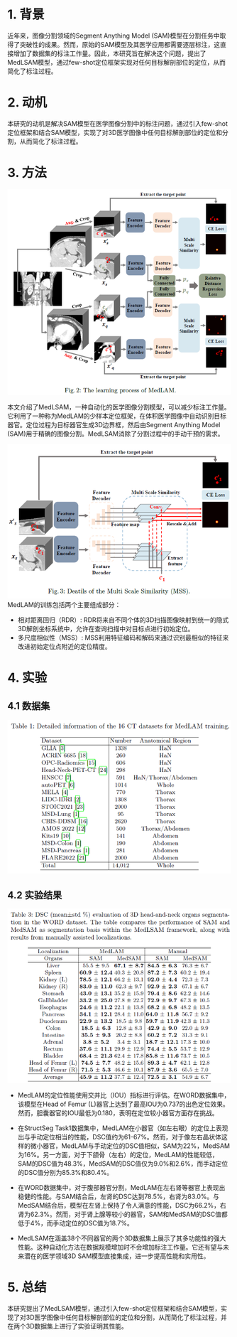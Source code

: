 # 1. 背景
近年来，图像分割领域的Segment Anything Model (SAM)模型在分割任务中取得了突破性的成果。然而，原始的SAM模型及其医学应用都需要逐层标注，这直接增加了数据集的标注工作量。因此，本研究旨在解决这个问题，提出了MedLSAM模型，通过few-shot定位框架实现对任何目标解剖部位的定位，从而简化了标注过程。
# 2. 动机
本研究的动机是解决SAM模型在医学图像分割中的标注问题，通过引入few-shot定位框架和结合SAM模型，实现了对3D医学图像中任何目标解剖部位的定位和分割，从而简化了标注过程。
# 3. 方法
![image](images/method.png)

本文介绍了MedLSAM，一种自动化的医学图像分割模型，可以减少标注工作量。它利用了一种称为MedLAM的少样本定位框架，在体积医学图像中自动识别目标器官。定位过程为目标器官生成3D边界框，然后由Segment Anything Model (SAM)用于精确的图像分割。MedLSAM消除了分割过程中的手动干预的需求。

![image](images/mss.png)
MedLAM的训练包括两个主要组成部分：
- 相对距离回归（RDR）: RDR将来自不同个体的3D扫描图像映射到统一的隐式3D解剖坐标系统中，允许在查询扫描中对目标点进行初始定位。
- 多尺度相似性（MSS）: MSS利用特征编码和解码来通过识别最相似的特征来改进初始定位点附近的定位精度。
# 4. 实验
## 4.1 数据集
![image](images/dataset.png)
## 4.2 实验结果
![image](images/medslam.png)

- MedLAM的定位性能使用交并比（IOU）指标进行评估。在WORD数据集中，该模型在Head of Femur (L)器官上达到了最高IOU为0.737的出色定位效果。然而，胆囊器官的IOU最低为0.180，表明在定位较小器官方面存在挑战。

- 在StructSeg Task1数据集中，MedLAM在小器官（如左右眼）的定位上表现出与手动定位相当的性能，DSC值约为61-67%。然而，对于像左右晶状体这样的微小器官，MedLAM与手动定位的DSC值相似，SAM为22%，MedSAM为16%。另一方面，对于下颌骨（左右）的定位，MedLAM的性能较低，SAM的DSC值为48.3%，MedSAM的DSC值仅为9.0%和2.6%，而手动定位的DSC值分别为85.3%和80.4%。

- 在WORD数据集中，对于腹部器官分割，MedLAM在左右肾等器官上表现出稳健的性能。与SAM结合后，左肾的DSC达到78.5%，右肾为83.0%。与MedSAM结合后，模型在左肾上保持了令人满意的性能，DSC为66.2%，右肾为62.3%。然而，对于肾上腺等较小的器官，SAM和MedSAM的DSC值都低于4%，而手动定位的DSC值为18.7%。

- MedLSAM在涵盖38个不同器官的两个3D数据集上展示了其多功能性的强大性能。这种自动化方法在数据规模增加时不会增加标注工作量。它还有望与未来潜在的医学领域3D SAM模型直接集成，进一步提高性能和实用性。
# 5. 总结
本研究提出了MedLSAM模型，通过引入few-shot定位框架和结合SAM模型，实现了对3D医学图像中任何目标解剖部位的定位和分割，从而简化了标注过程，并在两个3D数据集上进行了实验证明其性能。

[comment]: <> (# 6. 视频)

[comment]: <> ( [链接]&#40;TODO&#41;)
